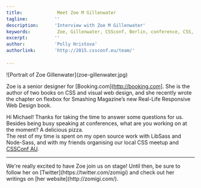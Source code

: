 ```yaml
---
title:             Meet Zoe M Gillenwater 
tagline:          ''
description:      'Interview with Zoe M Gillenwater'
keywords:          Zoe, Gillenwater, CSSconf, Berlin, conference, CSS, talks, flexbox
excerpt:          ''
author:           'Polly Hristova'
authorlink:       'http://2015.cssconf.eu/team/'

---
```


<div class="blog-img blog-img--center">
  ![Portrait of Zoe Gillenwater](zoe-gillenwater.jpg)
</div>

Zoe is a senior designer for [Booking.com](http://booking.com]. She is the author of two books on CSS and visual web design, and she recently wrote the chapter on flexbox for Smashing Magazine’s new Real-Life Responsive Web Design book.


<span class="strong-border">Hi Michael! Thanks for taking the time to answer some questions for us. Besides being busy speaking at conferences, what are you working on at the moment?</span>
A delicious pizza.  
The rest of my time is spent on my open source work with LibSass and Node-Sass, and with my friends organising our local CSS meetup and [CSSConf AU](http://2015.cssconf.com.au/). 

<span class="strong-border"></span>




<hr>
We're really excited to have Zoe join us on stage! Until then, be sure to follow her on [Twitter](https://twitter.com/zomigi) and check out her writings on [her website](http://zomigi.com/).
